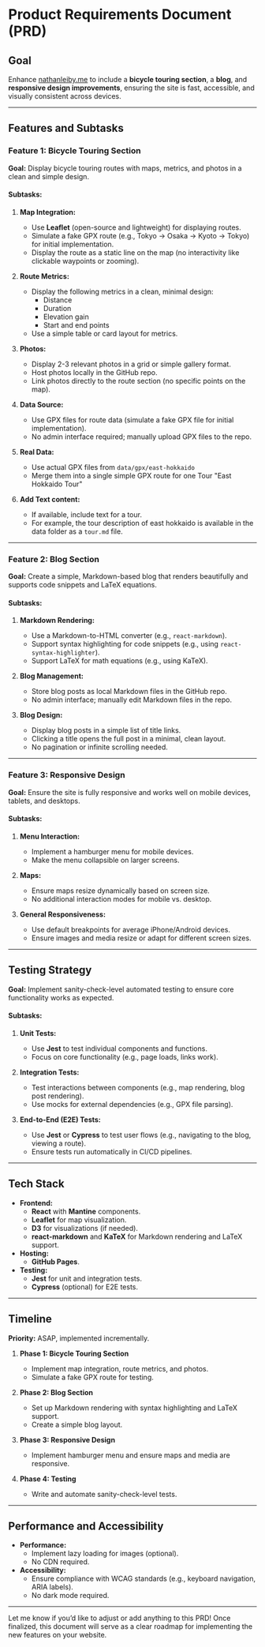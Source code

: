 # **Product Requirements Document (PRD)**

## **Goal**

Enhance [nathanleiby.me](https://nathanleiby.me/) to include a **bicycle touring section**, a **blog**, and **responsive design improvements**, ensuring the site is fast, accessible, and visually consistent across devices.

---

## **Features and Subtasks**

### **Feature 1: Bicycle Touring Section**

**Goal:** Display bicycle touring routes with maps, metrics, and photos in a clean and simple design.

#### **Subtasks:**

1. **Map Integration:**

   - Use **Leaflet** (open-source and lightweight) for displaying routes.
   - Simulate a fake GPX route (e.g., Tokyo → Osaka → Kyoto → Tokyo) for initial implementation.
   - Display the route as a static line on the map (no interactivity like clickable waypoints or zooming).

2. **Route Metrics:**

   - Display the following metrics in a clean, minimal design:
     - Distance
     - Duration
     - Elevation gain
     - Start and end points
   - Use a simple table or card layout for metrics.

3. **Photos:**

   - Display 2-3 relevant photos in a grid or simple gallery format.
   - Host photos locally in the GitHub repo.
   - Link photos directly to the route section (no specific points on the map).

4. **Data Source:**

   - Use GPX files for route data (simulate a fake GPX file for initial implementation).
   - No admin interface required; manually upload GPX files to the repo.

5. **Real Data:**

   - Use actual GPX files from `data/gpx/east-hokkaido`
   - Merge them into a single simple GPX route for one Tour "East Hokkaido Tour"

6. **Add Text content:**
   - If available, include text for a tour.
   - For example, the tour description of east hokkaido is available in the data folder as a `tour.md` file.

---

### **Feature 2: Blog Section**

**Goal:** Create a simple, Markdown-based blog that renders beautifully and supports code snippets and LaTeX equations.

#### **Subtasks:**

1. **Markdown Rendering:**

   - Use a Markdown-to-HTML converter (e.g., `react-markdown`).
   - Support syntax highlighting for code snippets (e.g., using `react-syntax-highlighter`).
   - Support LaTeX for math equations (e.g., using KaTeX).

2. **Blog Management:**

   - Store blog posts as local Markdown files in the GitHub repo.
   - No admin interface; manually edit Markdown files in the repo.

3. **Blog Design:**
   - Display blog posts in a simple list of title links.
   - Clicking a title opens the full post in a minimal, clean layout.
   - No pagination or infinite scrolling needed.

---

### **Feature 3: Responsive Design**

**Goal:** Ensure the site is fully responsive and works well on mobile devices, tablets, and desktops.

#### **Subtasks:**

1. **Menu Interaction:**

   - Implement a hamburger menu for mobile devices.
   - Make the menu collapsible on larger screens.

2. **Maps:**

   - Ensure maps resize dynamically based on screen size.
   - No additional interaction modes for mobile vs. desktop.

3. **General Responsiveness:**
   - Use default breakpoints for average iPhone/Android devices.
   - Ensure images and media resize or adapt for different screen sizes.

---

## **Testing Strategy**

**Goal:** Implement sanity-check-level automated testing to ensure core functionality works as expected.

#### **Subtasks:**

1. **Unit Tests:**

   - Use **Jest** to test individual components and functions.
   - Focus on core functionality (e.g., page loads, links work).

2. **Integration Tests:**

   - Test interactions between components (e.g., map rendering, blog post rendering).
   - Use mocks for external dependencies (e.g., GPX file parsing).

3. **End-to-End (E2E) Tests:**
   - Use **Jest** or **Cypress** to test user flows (e.g., navigating to the blog, viewing a route).
   - Ensure tests run automatically in CI/CD pipelines.

---

## **Tech Stack**

- **Frontend:**
  - **React** with **Mantine** components.
  - **Leaflet** for map visualization.
  - **D3** for visualizations (if needed).
  - **react-markdown** and **KaTeX** for Markdown rendering and LaTeX support.
- **Hosting:**
  - **GitHub Pages**.
- **Testing:**
  - **Jest** for unit and integration tests.
  - **Cypress** (optional) for E2E tests.

---

## **Timeline**

**Priority:** ASAP, implemented incrementally.

1. **Phase 1: Bicycle Touring Section**

   - Implement map integration, route metrics, and photos.
   - Simulate a fake GPX route for testing.

2. **Phase 2: Blog Section**

   - Set up Markdown rendering with syntax highlighting and LaTeX support.
   - Create a simple blog layout.

3. **Phase 3: Responsive Design**

   - Implement hamburger menu and ensure maps and media are responsive.

4. **Phase 4: Testing**
   - Write and automate sanity-check-level tests.

---

## **Performance and Accessibility**

- **Performance:**
  - Implement lazy loading for images (optional).
  - No CDN required.
- **Accessibility:**
  - Ensure compliance with WCAG standards (e.g., keyboard navigation, ARIA labels).
  - No dark mode required.

---

Let me know if you’d like to adjust or add anything to this PRD! Once finalized, this document will serve as a clear roadmap for implementing the new features on your website.
